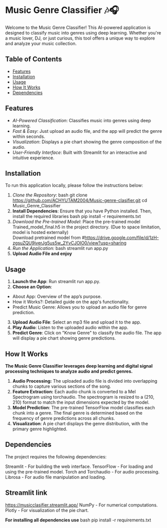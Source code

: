 # Music Genre Classifier 🎶🎧

Welcome to the Music Genre Classifier! This AI-powered application is designed to classify music into genres using deep learning. Whether you're a music lover, DJ, or just curious, this tool offers a unique way to explore and analyze your music collection.

## Table of Contents
- [Features](#features)
- [Installation](#installation)
- [Usage](#usage)
- [How It Works](#how-it-works)
- [Dependencies](#dependencies)

## Features
- *AI-Powered Classification*: Classifies music into genres using deep learning.
- *Fast & Easy*: Just upload an audio file, and the app will predict the genre within seconds.
- *Visualization*: Displays a pie chart showing the genre composition of the audio.
- *User-Friendly Interface*: Built with Streamlit for an interactive and intuitive experience.

## Installation

To run this application locally, please follow the instructions below:

1. *Clone the Repository*:
   bash
   git clone https://github.com/ACHYUTAM2004/Music-genre-clasifier.git
   cd Music_Genre_Classifier
2. **Install Dependencies**:
   Ensure that you have Python installed. Then, install the required libraries
   bash
   pip install -r requirements.txt
3. *Download the Pre-trained Model*: Place the pre-trained model Trained_model_final.h5 in the project directory.
    (Due to space limitation, model is hosted externally)  
     Download pretrained model from #https://drive.google.com/file/d/1zH-zgsuZQU9jverJg5us5w_2YvCJOIO0/view?usp=sharing
4. *Run the Application:*
    bash
    streamlit run app.py
5. **Upload Audio File and enjoy**

## Usage
1. **Launch the App**: Run streamlit run app.py.
2. **Choose an Option**:
- About App: Overview of the app’s purpose.
- How it Works?: Detailed guide on the app's functionality.
- Predict Music Genre: Allows you to upload an audio file for genre prediction.
3. **Upload Audio File**: Select an mp3 file and upload it to the app.
4. **Play Audio**: Listen to the uploaded audio within the app.
5. **Predict Genre**: Click on "Know Genre" to classify the audio file. The app will display a pie chart showing genre predictions.

## How It Works
**The Music Genre Classifier leverages deep learning and digital signal processing techniques to analyze audio and predict genres.**

1. **Audio Processing:**
The uploaded audio file is divided into overlapping chunks to capture various sections of the song.
2. **Feature Extraction:**
Each audio chunk is converted to a Mel Spectrogram using torchaudio.
The spectrogram is resized to a (210, 210) format to match the input dimensions expected by the model.
3. **Model Prediction**:
The pre-trained TensorFlow model classifies each chunk into a genre.
The final genre is determined based on the frequency of genre predictions across all chunks.
4. **Visualization**:
A pie chart displays the genre distribution, with the primary genre highlighted.

## Dependencies
The project requires the following dependencies:

Streamlit - For building the web interface.
TensorFlow - For loading and using the pre-trained model.
Torch and Torchaudio - For audio processing.
Librosa - For audio file manipulation and loading.

## Streamlit link
https://musicclasifier.streamlit.app/
NumPy - For numerical computations.
Plotly - For visualization of the pie chart.

**For installing all dependencies use**
bash
pip install -r requirements.txt
